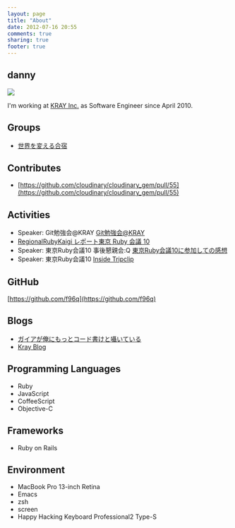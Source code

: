 ```yaml
---
layout: page
title: "About"
date: 2012-07-16 20:55
comments: true
sharing: true
footer: true
---
```


## danny
![](/images/uploads/face.jpg)

I'm working at [KRAY Inc.](http://kray.jp) as Software Engineer since April 2010.

## Groups
+ [世界を変える合宿](http://sekaiokaeru.tumblr.com)

## Contributes
+ [https://github.com/cloudinary/cloudinary_gem/pull/55](https://github.com/cloudinary/cloudinary_gem/pull/55)

## Activities
+ Speaker: Git勉強会@KRAY [Git勉強会@KRAY](https://speakerdeck.com/f96q/gitmian-qiang-hui-at-kray)
+ [RegionalRubyKaigi レポート東京 Ruby 会議 10](http://jp.rubyist.net/magazine/?0041-TokyoRubyKaigi10Report_1st)
+ Speaker: 東京Ruby会議10 事後懇親会:Q [東京Ruby会議10に参加しての感想](https://speakerdeck.com/f96q/deng-qiang-rubyhui-yi-10nican-jia-sitefalsegan-xiang)
+ Speaker: 東京Ruby会議10 [Inside Tripclip](https://speakerdeck.com/f96q/inside-tripclip)

## GitHub
[https://github.com/f96q](https://github.com/f96q)

## Blogs
+ [ガイアが俺にもっとコード書けと囁いている](http://f96q.github.com)
+ [Kray Blog](http://kray.jp/author/danny)

## Programming Languages
+ Ruby
+ JavaScript
+ CoffeeScript
+ Objective-C

## Frameworks
+ Ruby on Rails

## Environment
+ MacBook Pro 13-inch Retina
+ Emacs
+ zsh
+ screen
+ Happy Hacking Keyboard Professional2 Type-S
